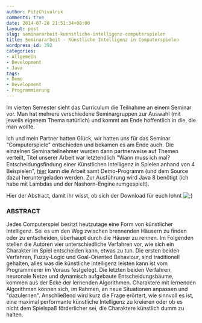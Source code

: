 ```yaml
---
author: FitzChivalrik
comments: true
date: 2014-07-28 21:51:34+00:00
layout: post
slug: seminararbeit-kuenstliche-intelligenz-computerspielen
title: Seminararbeit - Künstliche Intelligenz in Computerspielen
wordpress_id: 392
categories:
- Allgemein
- Development
- Java
tags:
- Demo
- Development
- Programmierung
---
```


Im vierten Semester sieht das Curriculum die Teilnahme an einem Seminar vor. Man hat mehrere verschiedene Seminargruppen zur Auswahl (mit jeweils eigenem Thema natürlich) und kommt am Ende hoffentlich in die, die man wollte.




Ich und mein Partner hatten Glück, wir hatten uns für das Seminar "Computerspiele" entschieden und bekamen es am Ende auch. ![](data:image/gif;base64,R0lGODlhAQABAIAAAAAAAP///yH5BAEAAAAALAAAAAABAAEAAAIBRAA7)Die einzelnen Seminarteilnehmer wurden dann partnerweise auf Themen verteilt, Titel unserer Arbeit war letztendlich "Wann muss ich mal? Entscheidungsﬁndung einer Künstlichen Intelligenz in Spielen anhand von 4 Beispielen", [hier](https://dl.dropboxusercontent.com/u/19662246/wann_muss_ich_mal_sauer_ostrowski.zip) kann die Arbeit samt Demo-Programm (und dem Source dazu) heruntergeladen werden. Zur Ausführung wird Java 8 benötigt (ich habe mit Lambdas und der Nashorn-Engine rumgespielt).




Hier der Abstract, damit ihr wisst, ob sich der Download für euch lohnt ![;)](http://www.pgunited.de/wp-includes/images/smilies/icon_wink.gif)

### ABSTRACT

Jedes Computerspiel besitzt heutzutage eine Form von künstlicher Intelligenz. Sei es um den Weg zwischen brennenden Häusern zu ﬁnden oder zu entscheiden, überhaupt durch die Häuser zu rennen. Im Folgenden stellen die Autoren vier unterschiedliche Verfahren vor, wie sich ein Charakter im Spiel entscheiden kann, etwas zu tun. Die ersten beiden Verfahren, Fuzzy-Logic und Goal-Oriented Behaviour, sind traditionell gehalten, alles was die künstliche Intelligenz leisten kann ist vom Programmierer im Voraus festgelegt. Die letzten beiden Verfahren, neuronale Netze und dynamisch aufgebaute Entscheidungsbäume, kommen aus der Ecke der lernenden Algorithmen. Charaktere mit lernenden Algorithmen können sich, im Rahmen, an neue Situationen anpassen und "dazulernen". Anschließend wird kurz die Frage erörtert, wie sinnvoll es ist, eine maximal performante künstliche Intelligenz zu kreieren oder ob es nicht dem Spielspaß förderlicher sei, die Charaktere künstlich dumm zu halten.
